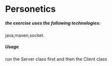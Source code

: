 # Personetics
<h5>the exercise uses the following technologies:</h5>
java,maven,socket.
<h5>Usage</h5>
run  the Server class first and then the Client class 
